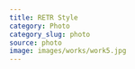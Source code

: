 ```yaml
---
title: RETR Style
category: Photo
category_slug: photo
source: photo
image: images/works/work5.jpg
---
```

